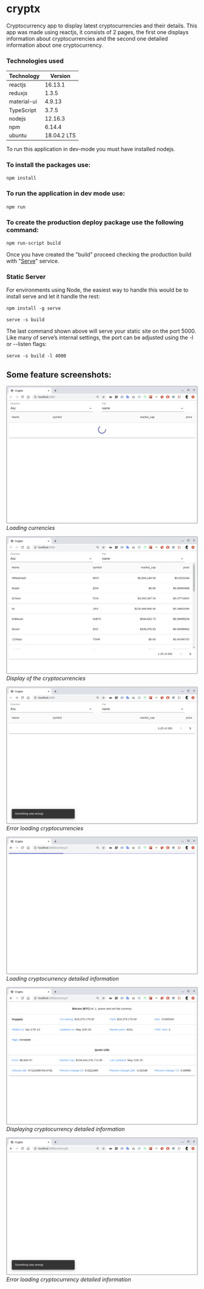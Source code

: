 # cryptx
Cryptocurrency app to display latest cryptocurrencies and their details.
This app was made using reactjs, it consists of 2 pages, the first one displays information about cryptocurrencies and the second one detailed information about one cryptocurrency.

### Technologies used

Technology | Version
------------ | -------------
reactjs | 16.13.1
reduxjs | 1.3.5
material-ui | 4.9.13
TypeScript | 3.7.5
nodejs | 12.16.3
npm | 6.14.4
ubuntu | 18.04.2 LTS



To run this application in dev-mode you must have installed nodejs. 

### To install the packages use:
```
npm install 
```

### To run the application in dev mode use:
```
npm run
```

### To create the production deploy package use the following command:

```
npm run-script build
```
Once you have created the "build" proceed checking the production build with "[Serve](https://github.com/zeit/serve)" service.

### Static Server

For environments using Node, the easiest way to handle this would be to install serve and let it handle the rest:

```
npm install -g serve
```
```
serve -s build
```
The last command shown above will serve your static site on the port 5000. Like many of serve’s internal settings, the port can be adjusted using the -l or --listen flags:
```
serve -s build -l 4000
```

## Some feature screenshots:

![Loading cryptocurrencies!](https://github.com/coraxcr/cryptx/blob/master/documentation/screenshots/1.png "Loading cryptocurrencies")
*Loading currencies*

![Display of the cryptocurrencies!](https://github.com/coraxcr/cryptx/blob/master/documentation/screenshots/2.png "Display of the cryptocurrencies")
*Display of the cryptocurrencies*


![Error loading cryptocurrencies!](https://github.com/coraxcr/cryptx/blob/master/documentation/screenshots/3.png "Error loading cryptocurrencies")
*Error loading cryptocurrencies*


![Loading cryptocurrency detailed information!](https://github.com/coraxcr/cryptx/blob/master/documentation/screenshots/4.png "Loading cryptocurrency detailed information")
*Loading cryptocurrency detailed information*


![Displaying cryptocurrency detailed information!](https://github.com/coraxcr/cryptx/blob/master/documentation/screenshots/5.png "Displaying cryptocurrency detailed information")
*Displaying cryptocurrency detailed information*


![Error loading cryptocurrency detailed information!](https://github.com/coraxcr/cryptx/blob/master/documentation/screenshots/6.png "Error loading cryptocurrency detailed information")
*Error loading cryptocurrency detailed information*



